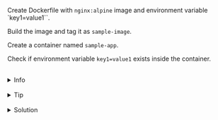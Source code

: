 
Create Dockerfile with `nginx:alpine` image and environment variable `key1=value1``.

Build the image and tag it as `sample-image`.

Create a container named `sample-app`.

Check if environment variable `key1=value1` exists inside the container.


<br>
<details><summary>Info</summary>
<br>

```plain
Dockerfile: List of commands from which an Image can be build

Image: Binary file which includes all data/requirements to be run as a Container

Container: Running instance of an Image

Use docker --help to see the list of commands.
```

</details>

<br>
<details><summary>Tip</summary>
<br>

```plain
Use ENV key word.
Use -d (detached) flag when running the container.
```

</details>


<br>
<details><summary>Solution</summary>
<br>

<br>

Create `/root/Dockerfile`:

<br>

```plain
FROM nginx:alpine
ENV key1=value1
```

<br>

Build the image:

<br>

```plain
docker build -t sample-image .
```{{exec}}

<br>

Run the image:

<br>

```plain
docker run -d --name sample-app sample-image
```{{exec}}

<br>

List environment variables inside the container:

<br>

```plain
docker exec sample-app env
```{{exec}}

</details>